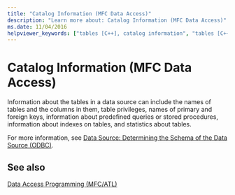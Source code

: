 ```yaml
---
title: "Catalog Information (MFC Data Access)"
description: "Learn more about: Catalog Information (MFC Data Access)"
ms.date: 11/04/2016
helpviewer_keywords: ["tables [C++], catalog information", "tables [C++]", "ODBC [C++], catalog information", "catalog information database [C++]", "databases [C++], catalog information database"]
---
```

# Catalog Information (MFC Data Access)

Information about the tables in a data source can include the names of tables and the columns in them, table privileges, names of primary and foreign keys, information about predefined queries or stored procedures, information about indexes on tables, and statistics about tables.

For more information, see [Data Source: Determining the Schema of the Data Source (ODBC)](../data/odbc/data-source-determining-the-schema-of-the-data-source-odbc.md).

## See also

[Data Access Programming (MFC/ATL)](../data/data-access-programming-mfc-atl.md)
